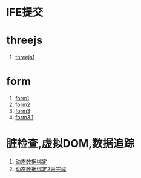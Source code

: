 # IFE提交
# threejs
1. <a href='https://pzzzzz.github.io/IFEbaidu2017/threeJS/test1/'>threejs1</a>

# form
1. <a href="https://pzzzzz.github.io/IFEbaidu2017/form/test1/">form1</a>
2. <a href="https://pzzzzz.github.io/IFEbaidu2017/form/test2/">form2</a>
3. <a href="https://pzzzzz.github.io/IFEbaidu2017/form/test3/">form3</a>
4. <a href="https://pzzzzz.github.io/IFEbaidu2017/form/test3.1/">form3.1</a>

# 脏检查,虚拟DOM,数据追踪
1. <a href="https://pzzzzz.github.io/IFEbaidu2017/hiJs/databind/">动态数据绑定</a>
2. <a href="https://pzzzzz.github.io/IFEbaidu2017/hiJs/databind2/">动态数据绑定2未完成</a>
